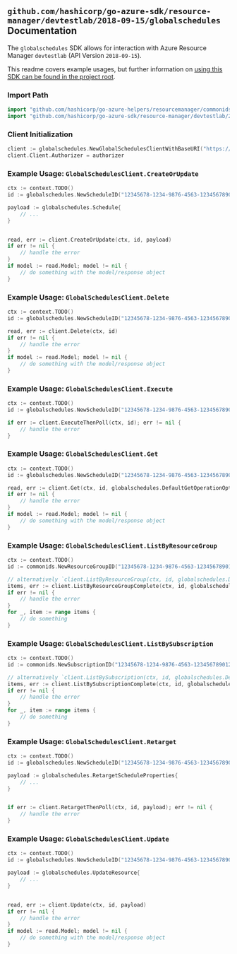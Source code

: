 
## `github.com/hashicorp/go-azure-sdk/resource-manager/devtestlab/2018-09-15/globalschedules` Documentation

The `globalschedules` SDK allows for interaction with Azure Resource Manager `devtestlab` (API Version `2018-09-15`).

This readme covers example usages, but further information on [using this SDK can be found in the project root](https://github.com/hashicorp/go-azure-sdk/tree/main/docs).

### Import Path

```go
import "github.com/hashicorp/go-azure-helpers/resourcemanager/commonids"
import "github.com/hashicorp/go-azure-sdk/resource-manager/devtestlab/2018-09-15/globalschedules"
```


### Client Initialization

```go
client := globalschedules.NewGlobalSchedulesClientWithBaseURI("https://management.azure.com")
client.Client.Authorizer = authorizer
```


### Example Usage: `GlobalSchedulesClient.CreateOrUpdate`

```go
ctx := context.TODO()
id := globalschedules.NewScheduleID("12345678-1234-9876-4563-123456789012", "example-resource-group", "scheduleValue")

payload := globalschedules.Schedule{
	// ...
}


read, err := client.CreateOrUpdate(ctx, id, payload)
if err != nil {
	// handle the error
}
if model := read.Model; model != nil {
	// do something with the model/response object
}
```


### Example Usage: `GlobalSchedulesClient.Delete`

```go
ctx := context.TODO()
id := globalschedules.NewScheduleID("12345678-1234-9876-4563-123456789012", "example-resource-group", "scheduleValue")

read, err := client.Delete(ctx, id)
if err != nil {
	// handle the error
}
if model := read.Model; model != nil {
	// do something with the model/response object
}
```


### Example Usage: `GlobalSchedulesClient.Execute`

```go
ctx := context.TODO()
id := globalschedules.NewScheduleID("12345678-1234-9876-4563-123456789012", "example-resource-group", "scheduleValue")

if err := client.ExecuteThenPoll(ctx, id); err != nil {
	// handle the error
}
```


### Example Usage: `GlobalSchedulesClient.Get`

```go
ctx := context.TODO()
id := globalschedules.NewScheduleID("12345678-1234-9876-4563-123456789012", "example-resource-group", "scheduleValue")

read, err := client.Get(ctx, id, globalschedules.DefaultGetOperationOptions())
if err != nil {
	// handle the error
}
if model := read.Model; model != nil {
	// do something with the model/response object
}
```


### Example Usage: `GlobalSchedulesClient.ListByResourceGroup`

```go
ctx := context.TODO()
id := commonids.NewResourceGroupID("12345678-1234-9876-4563-123456789012", "example-resource-group")

// alternatively `client.ListByResourceGroup(ctx, id, globalschedules.DefaultListByResourceGroupOperationOptions())` can be used to do batched pagination
items, err := client.ListByResourceGroupComplete(ctx, id, globalschedules.DefaultListByResourceGroupOperationOptions())
if err != nil {
	// handle the error
}
for _, item := range items {
	// do something
}
```


### Example Usage: `GlobalSchedulesClient.ListBySubscription`

```go
ctx := context.TODO()
id := commonids.NewSubscriptionID("12345678-1234-9876-4563-123456789012")

// alternatively `client.ListBySubscription(ctx, id, globalschedules.DefaultListBySubscriptionOperationOptions())` can be used to do batched pagination
items, err := client.ListBySubscriptionComplete(ctx, id, globalschedules.DefaultListBySubscriptionOperationOptions())
if err != nil {
	// handle the error
}
for _, item := range items {
	// do something
}
```


### Example Usage: `GlobalSchedulesClient.Retarget`

```go
ctx := context.TODO()
id := globalschedules.NewScheduleID("12345678-1234-9876-4563-123456789012", "example-resource-group", "scheduleValue")

payload := globalschedules.RetargetScheduleProperties{
	// ...
}


if err := client.RetargetThenPoll(ctx, id, payload); err != nil {
	// handle the error
}
```


### Example Usage: `GlobalSchedulesClient.Update`

```go
ctx := context.TODO()
id := globalschedules.NewScheduleID("12345678-1234-9876-4563-123456789012", "example-resource-group", "scheduleValue")

payload := globalschedules.UpdateResource{
	// ...
}


read, err := client.Update(ctx, id, payload)
if err != nil {
	// handle the error
}
if model := read.Model; model != nil {
	// do something with the model/response object
}
```
